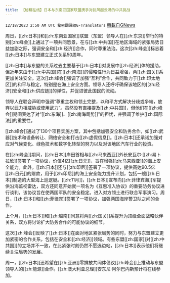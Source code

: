 ```yaml
---
title: 【秘翻在线】日本与东南亚国家联盟携手对抗风起云涌的中共挑战
---
```

`12/18/2023 2:50 AM UTC 秘密翻譯組G-Translators` [轉載自GNews](https://gnews.org/articles/2122383)

周日，[[zh:日本]]和[[zh:东南亚国家]]联盟（东盟）领导人在[[zh:东京]]举行的特别[[zh:峰会]]上通过了一项共同愿景，在与[[zh:中共国]]在地区海域的紧张局势日益加剧之际，强调安全和[[zh:经济]]合作，同时尊重法治。这次[[zh:峰会]]标志着[[zh:日本]]与东盟建立正式关系50周年。

[[zh:日本]]与东盟的关系过去主要基于[[zh:日本]]对发展中[[zh:经济]]体的援助，但近年来由于[[zh:中共国]]在[[zh:南海]]的侵略性行为日益增强，两[[zh:国关]]系更加关注安全。这次[[zh:峰会]]强调了加强“互利”合作，共同致力于[[zh:印太地区]]的和平与稳定，特别是在海上安全方面。领导人还呼吁确保该地区的[[zh:经济]]安全和[[zh:供应链]]的弹性，并促进彼此国民的流动。

领导人在联合声明中强调“尊重主权和领土完整，以和平方式解决分歧或争端，放弃以武力相威胁或使用武力”。虽然没有直接提及[[zh:中共国]]，但他们在[[zh:峰会]]期间表达了对“[[zh:东海]]、[[zh:南海局势]]”的担忧，并强调了维护[[zh:国际法]]的重要性。

[[zh:峰会]]通过了130个项目实施方案，其中包括加强安全和防务合作，如[[zh:武器]]技术和设备转让、网络安全和打击[[zh:虚假信息]]。[[zh:日本]]还承诺加强对应对气候变化、绿色技术和数字化转型的努力以及对该地区汽车行业的投资。

在[[zh:峰会]]期间，[[zh:日本]]岸田首相与[[zh:马来西亚]]外长安瓦尔·[[zh:易卜拉欣]]签署了一项协议，价值4亿[[zh:日元]]，旨在增强[[zh:马来西亚]]的海上安全能力。此外，[[zh:日本]]还与[[zh:印尼]]签署了一项协议，提供高达90.5亿[[zh:日元]]的赠款，用于[[zh:印尼]]的海上安全能力提升计划，包括一艘[[zh:日本]]制造的大型海上巡逻艇。[[zh:11月]]，[[zh:日本]]宣布向[[zh:菲律宾海]]军提供沿海监视雷达，双方还同意开始就一项名为《互惠准入协议》的重要防务协议进行谈判，该协议旨在使两国军队的安全稳定。进入对方领土进行联合军事演习。周日，[[zh:日本]]和[[zh:菲律宾]]签署了一项协议，加强两国海岸警卫队之间的合作。

上个月，[[zh:日本]]和[[zh:越南]]同意将两[[zh:国关]]系提升为顶级全面战略伙伴关系，双方将讨论扩大防务合作的可能协议的细节。

这次[[zh:峰会]]反映了[[zh:日本]]在面对地区紧张局势的同时，努力与东盟建立更加紧密的合作关系，包括在安全和[[zh:经济]]领域。有些东盟[[zh:国家]]对[[zh:中共国]]的立场并不一致，在此紧张时刻仍然不愿选边站，[[zh:日本]]表示他们将继续关注局势的发展。

周一，[[zh:日本]]还希望在[[zh:亚洲]]零排放共同体倡议[[zh:峰会]]上推动与东盟领导人的[[zh:能源]]合作。[[zh:澳大利亚总理]]安东尼·阿尔巴内斯预计将在线参加。
